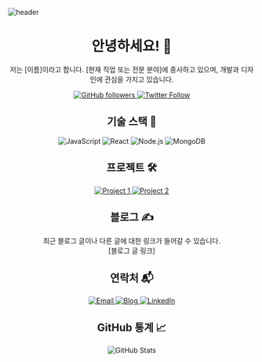 <!-- Header -->
![header](https://capsule-render.vercel.app/api?color=auto)

<!-- Introduction -->
<h1 align="center">안녕하세요! 👋</h1>

<p align="center">
  저는 [이름]이라고 합니다. [현재 직업 또는 전문 분야]에 종사하고 있으며, 개발과 디자인에 관심을 가지고 있습니다.
</p>

<!-- Social Badges -->
<p align="center">
  <a href="https://github.com/yourusername">
    <img alt="GitHub followers" src="https://img.shields.io/github/followers/yourusername?label=Follow&style=social">
  </a>
  <a href="https://twitter.com/yourtwitter">
    <img alt="Twitter Follow" src="https://img.shields.io/twitter/follow/yourtwitter?label=Follow&style=social">
  </a>
</p>

<!-- Tech Stack -->
<h2 align="center">기술 스택 🚀</h2>

<p align="center">
  <img src="https://img.shields.io/badge/-JavaScript-F7DF1E?style=flat-square&logo=javascript&logoColor=white" alt="JavaScript" />
  <img src="https://img.shields.io/badge/-React-61DAFB?style=flat-square&logo=react&logoColor=white" alt="React" />
  <img src="https://img.shields.io/badge/-Node.js-339933?style=flat-square&logo=node.js&logoColor=white" alt="Node.js" />
  <img src="https://img.shields.io/badge/-MongoDB-47A248?style=flat-square&logo=mongodb&logoColor=white" alt="MongoDB" />
</p>

<!-- Projects -->
<h2 align="center">프로젝트 🛠️</h2>

<p align="center">
  <a href="https://github.com/yourusername/project1">
    <img src="https://img.shields.io/badge/-Project%201-239120?style=flat-square&logo=github&logoColor=white" alt="Project 1" />
  </a>
  <a href="https://github.com/yourusername/project2">
    <img src="https://img.shields.io/badge/-Project%202-239120?style=flat-square&logo=github&logoColor=white" alt="Project 2" />
  </a>
</p>

<!-- Blog -->
<h2 align="center">블로그 ✍️</h2>

<p align="center">
  최근 블로그 글이나 다른 글에 대한 링크가 들어갈 수 있습니다.
  <br/>
  [블로그 글 링크]
</p>

<!-- Contact -->
<h2 align="center">연락처 📬</h2>

<p align="center">
  <a href="mailto:youremail@gmail.com">
    <img src="https://img.shields.io/badge/-Email-D14836?style=flat-square&logo=gmail&logoColor=white" alt="Email" />
  </a>
  <a href="https://yourblog.com">
    <img src="https://img.shields.io/badge/-Blog-181717?style=flat-square&logo=github&logoColor=white" alt="Blog" />
  </a>
  <a href="https://www.linkedin.com/in/yourusername/">
    <img src="https://img.shields.io/badge/-LinkedIn-0077B5?style=flat-square&logo=linkedin&logoColor=white" alt="LinkedIn" />
  </a>
</p>

<!-- GitHub Stats -->
<h2 align="center">GitHub 통계 📈</h2>

<p align="center">
  <img src="https://github-readme-stats.vercel.app/api?username=yourusername&show_icons=true&count_private=true&theme=radical" alt="GitHub Stats" />
</p>
